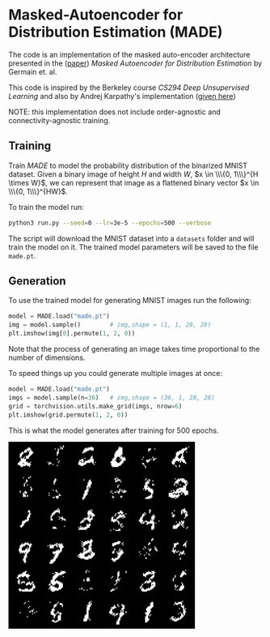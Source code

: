 # Masked-Autoencoder for Distribution Estimation (MADE)

The code is an implementation of the masked auto-encoder architecture presented
in the ([paper](https://arxiv.org/abs/1502.03509)) *Masked Autoencoder for
Distribution Estimation* by Germain et. al.

This code is inspired by the Berkeley course *CS294 Deep Unsupervised Learning*
and also by Andrej Karpathy's implementation
([given here](https://github.com/karpathy/pytorch-made))

NOTE: this implementation does not include order-agnostic and
connectivity-agnostic training.


## Training
Train *MADE* to model the probability distribution of the binarized MNIST dataset.
Given a binary image of height $H$ and width $W$, $x \in \\\{0, 1\\\}^{H \times W}$,
we can represent that image as a flattened binary vector $x \in \\\{0, 1\\\}^{HW}$.

To train the model run:
```bash
python3 run.py --seed=0 --lr=3e-5 --epochs=500 --verbose
```

The script will download the MNIST dataset into a `datasets` folder and will
train the model on it. The trained model parameters will be saved to the file
`made.pt`.


## Generation
To use the trained model for generating MNIST images run the following:
```python
model = MADE.load("made.pt")
img = model.sample()        # img,shape = (1, 1, 28, 28)
plt.imshow(img[0].permute(1, 2, 0))
```
Note that the process of generating an image takes time proportional to the
number of dimensions.

To speed things up you could generate multiple images at once:
```python
model = MADE.load("made.pt")
imgs = model.sample(n=36)   # img,shape = (36, 1, 28, 28)
grid = torchvision.utils.make_grid(imgs, nrow=6)
plt.imshow(grid.permute(1, 2, 0))
```

This is what the model generates after training for 500 epochs.

!["Generated images"](img/generated_images.png)
